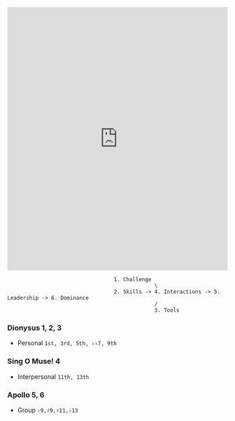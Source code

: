 <iframe src="https://www.youtube.com/embed/G6yC4KXGixE" width="100%" height="600px" style="border:none;"></iframe>


                                      1. Challenge
                                                   \
                                      2. Skills -> 4. Interactions -> 5. Leadership -> 6. Dominance
                                                   /
                                                   3. Tools




### Dionysus 1, 2, 3
- Personal `1st, 3rd, 5th, ♭♭7, 9th`
  
### Sing O Muse! 4
- Interpersonal `11th, 13th`

### Apollo 5, 6
- Group `♭9,♯9,♯11,♭13`
